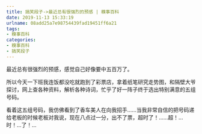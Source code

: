 ```yaml
---
title: 搞笑段子->最近总有很强烈的预感 | 糗事百科
date: 2019-11-13 15:33:19
urlname: 08add25a7e98754439fad19451ff6a21
tags: 
- 糗事百科
categories:
- 糗事百科
- 搞笑段子
---
```

最近总有很强烈的预感，感觉自己好像要中五百万了。

所以今天一下班我连饭都没吃就跑到了彩票店，拿着纸笔研究走势图，和隔壁大爷探讨，网上查各种资料，解析各种诗词，忙乎了好一阵子终于选出特别满意的五组号码。

看着这五组号码，我仿佛看到了香车美人在向我招手……当我非常自信的把号码递给老板的时候老板对我说，现在八点过一分，出不了票，超时了！……超！…时！…了！…


